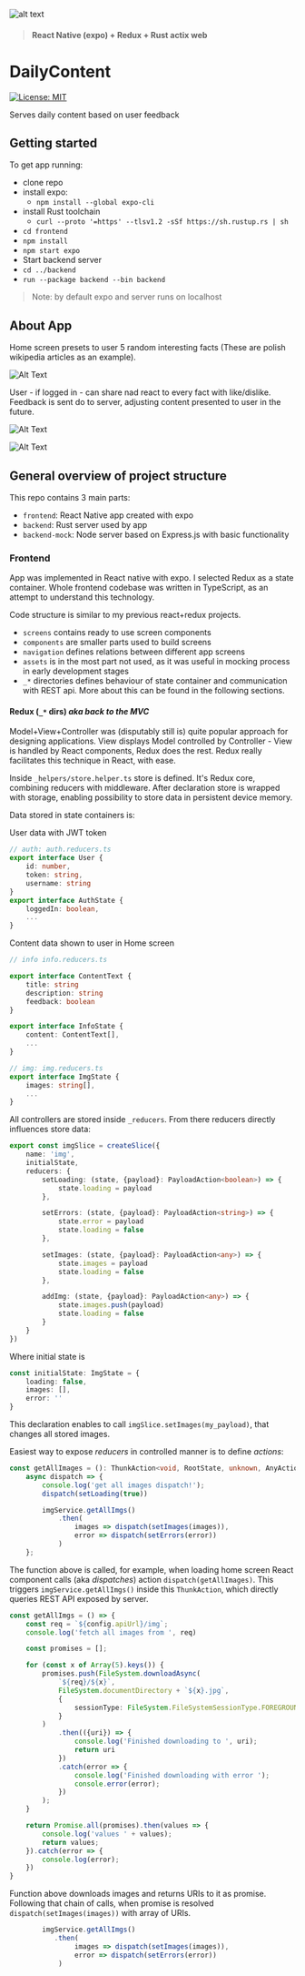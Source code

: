 ![alt text](docs/_media/logo.png)
> #### React Native (expo) + Redux + Rust actix web
# DailyContent
[![License: MIT](https://img.shields.io/badge/License-MIT-yellow.svg)](https://opensource.org/licenses/MIT)

Serves daily content based on user feedback

## Getting started
To get app running:

- clone repo
- install expo:
  - `npm install --global expo-cli`
- install Rust toolchain
  - `curl --proto '=https' --tlsv1.2 -sSf https://sh.rustup.rs | sh`
- `cd frontend`
- `npm install`
- `npm start expo`
- Start backend server
- `cd ../backend`
- `run --package backend --bin backend`

> Note: by default expo and server runs on localhost

## About App 
Home screen presets to user 5 random interesting facts (These are polish wikipedia articles as an example).

![Alt Text](docs/_media/app_01.gif)

User - if logged in - can share nad react to every fact with like/dislike. Feedback is sent do to server,
adjusting content presented to user in the future.  

![Alt Text](docs/_media/app_02.gif)


![Alt Text](docs/_media/app_03.gif)

## General overview of project structure
This repo contains 3 main parts:
 - `frontend`: React Native app created with expo
 - `backend`: Rust server used by app
 - `backend-mock`: Node server based on Express.js with basic functionality


### Frontend


App was implemented in React native with expo. I selected Redux as a state container.
Whole frontend codebase was written in TypeScript, as an attempt to understand this technology.  

Code structure is similar to my previous react+redux projects.
 - `screens` contains ready to use screen components
 - `components` are smaller parts used to build screens
 - `navigation` defines relations between different app screens
 - `assets` is in the most part not used, as it was useful in mocking process in early development stages
 - `_*` directories defines behaviour of state container and communication with REST api. More about this 
 can be found in the following sections.

#### Redux (`_*` dirs) *aka back to the MVC*
 
Model+View+Controller was (disputably still is) quite popular approach for designing applications.
View displays Model controlled by Controller - View is handled by React components, Redux does the rest.
Redux really facilitates this technique in React, with ease.

Inside `_helpers/store.helper.ts` store is defined. It's Redux core, combining reducers with middleware. 
After declaration store is wrapped with storage, enabling possibility to store data in persistent device memory.
                                                                        
Data stored in state containers is: 

User data with JWT token
```ts
// auth: auth.reducers.ts
export interface User {
    id: number,
    token: string,
    username: string
}
export interface AuthState {
    loggedIn: boolean,
    ...
}

```

Content data shown to user in Home screen
```ts
// info info.reducers.ts

export interface ContentText {
    title: string
    description: string
    feedback: boolean
}

export interface InfoState {
    content: ContentText[],
    ...
}

// img: img.reducers.ts
export interface ImgState {
    images: string[],
    ...
}

```


All controllers are stored inside `_reducers`. From there reducers directly influences store data:
```ts
export const imgSlice = createSlice({
    name: 'img',
    initialState,
    reducers: {
        setLoading: (state, {payload}: PayloadAction<boolean>) => {
            state.loading = payload
        },

        setErrors: (state, {payload}: PayloadAction<string>) => {
            state.error = payload
            state.loading = false
        },

        setImages: (state, {payload}: PayloadAction<any>) => {
            state.images = payload
            state.loading = false
        },

        addImg: (state, {payload}: PayloadAction<any>) => {
            state.images.push(payload)
            state.loading = false
        }
    }
})
```
Where initial state is 
```ts
const initialState: ImgState = {
    loading: false,
    images: [],
    error: ''
}
```
This declaration enables to call `imgSlice.setImages(my_payload)`, that changes all stored images.

Easiest way to expose *reducers* in controlled manner is to define *actions*:
```ts
const getAllImages = (): ThunkAction<void, RootState, unknown, AnyAction> =>
    async dispatch => {
        console.log('get all images dispatch!');
        dispatch(setLoading(true))

        imgService.getAllImgs()
            .then(
                images => dispatch(setImages(images)),
                error => dispatch(setErrors(error))
            )
    };
```

The function above is called, for example, when loading home screen React component calls (aka *dispatches*) action `dispatch(getAllImages)`.
This triggers `imgService.getAllImgs()` inside this `ThunkAction`, which directly queries REST API exposed by server.

```ts
const getAllImgs = () => {
    const req = `${config.apiUrl}/img`;
    console.log('fetch all images from ', req)

    const promises = [];

    for (const x of Array(5).keys()) {
        promises.push(FileSystem.downloadAsync(
            `${req}/${x}`,
            FileSystem.documentDirectory + `${x}.jpg`,
            {
                sessionType: FileSystem.FileSystemSessionType.FOREGROUND
            }
        )
            .then(({uri}) => {
                console.log('Finished downloading to ', uri);
                return uri
            })
            .catch(error => {
                console.log('Finished downloading with error ');
                console.error(error);
            })
        );
    }

    return Promise.all(promises).then(values => {
        console.log('values ' + values);
        return values;
    }).catch(error => {
        console.log(error);
    })
}
```

Function above downloads images and returns URIs to it as promise.
Following that chain of calls, when promise is resolved `dispatch(setImages(images))` with array of URIs. 

```ts
        imgService.getAllImgs()
           .then(
                images => dispatch(setImages(images)),
                error => dispatch(setErrors(error))
            )
```

